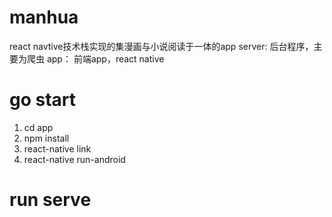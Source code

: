 # manhua
react navtive技术栈实现的集漫画与小说阅读于一体的app
server: 后台程序，主要为爬虫
app： 前端app，react native
# go start
1. cd app
2. npm install
3. react-native link
4. react-native run-android
# run serve